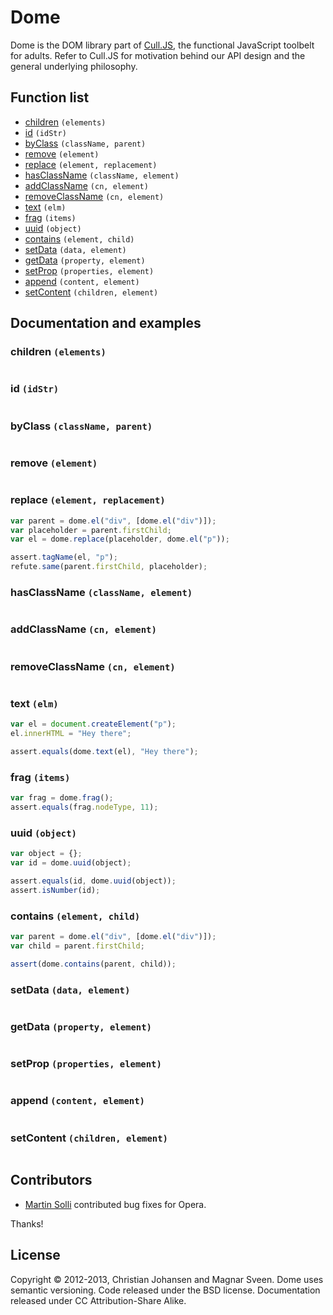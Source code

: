 # Dome

Dome is the DOM library part of
[Cull.JS](https://github.com/culljs/culljs/), the functional
JavaScript toolbelt for adults. Refer to Cull.JS for motivation behind
our API design and the general underlying philosophy.

## Function list

* [children](#children-elements) `(elements)`
* [id](#id-idStr) `(idStr)`
* [byClass](#byClass-className-parent) `(className, parent)`
* [remove](#remove-element) `(element)`
* [replace](#replace-element-replacement) `(element, replacement)`
* [hasClassName](#hasClassName-className-element) `(className, element)`
* [addClassName](#addClassName-cn-element) `(cn, element)`
* [removeClassName](#removeClassName-cn-element) `(cn, element)`
* [text](#text-elm) `(elm)`
* [frag](#frag-items) `(items)`
* [uuid](#uuid-object) `(object)`
* [contains](#contains-element-child) `(element, child)`
* [setData](#setData-data-element) `(data, element)`
* [getData](#getData-property-element) `(property, element)`
* [setProp](#setProp-properties-element) `(properties, element)`
* [append](#append-content-element) `(content, element)`
* [setContent](#setContent-children-element) `(children, element)`

## Documentation and examples

### children `(elements)`



```js

```

### id `(idStr)`



```js

```

### byClass `(className, parent)`



```js

```

### remove `(element)`



```js

```

### replace `(element, replacement)`



```js
var parent = dome.el("div", [dome.el("div")]);
var placeholder = parent.firstChild;
var el = dome.replace(placeholder, dome.el("p"));

assert.tagName(el, "p");
refute.same(parent.firstChild, placeholder);
```

### hasClassName `(className, element)`



```js

```

### addClassName `(cn, element)`



```js

```

### removeClassName `(cn, element)`



```js

```

### text `(elm)`



```js
var el = document.createElement("p");
el.innerHTML = "Hey there";

assert.equals(dome.text(el), "Hey there");
```

### frag `(items)`



```js
var frag = dome.frag();
assert.equals(frag.nodeType, 11);
```

### uuid `(object)`



```js
var object = {};
var id = dome.uuid(object);

assert.equals(id, dome.uuid(object));
assert.isNumber(id);
```

### contains `(element, child)`



```js
var parent = dome.el("div", [dome.el("div")]);
var child = parent.firstChild;

assert(dome.contains(parent, child));
```

### setData `(data, element)`



```js

```

### getData `(property, element)`



```js

```

### setProp `(properties, element)`



```js

```

### append `(content, element)`



```js

```

### setContent `(children, element)`



```js

```

## Contributors

- [Martin Solli](https://github.com/msolli) contributed bug fixes for Opera.

Thanks!

## License

Copyright © 2012-2013, Christian Johansen and Magnar Sveen. Dome
uses semantic versioning. Code released under the BSD license.
Documentation released under CC Attribution-Share Alike.
